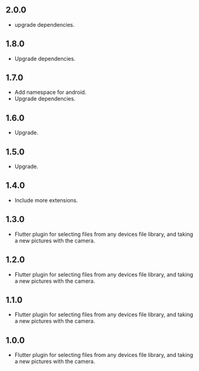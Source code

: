 ## 2.0.0

* upgrade dependencies.

## 1.8.0

* Upgrade dependencies.

## 1.7.0

* Add namespace for android.
* Upgrade dependencies.

## 1.6.0

* Upgrade.

## 1.5.0

* Upgrade.

## 1.4.0

* Include more extensions.

## 1.3.0

* Flutter plugin for selecting files from any devices file library, and taking a new pictures with the camera.

## 1.2.0

* Flutter plugin for selecting files from any devices file library, and taking a new pictures with the camera.

## 1.1.0

* Flutter plugin for selecting files from any devices file library, and taking a new pictures with the camera.

## 1.0.0

* Flutter plugin for selecting files from any devices file library, and taking a new pictures with the camera.
